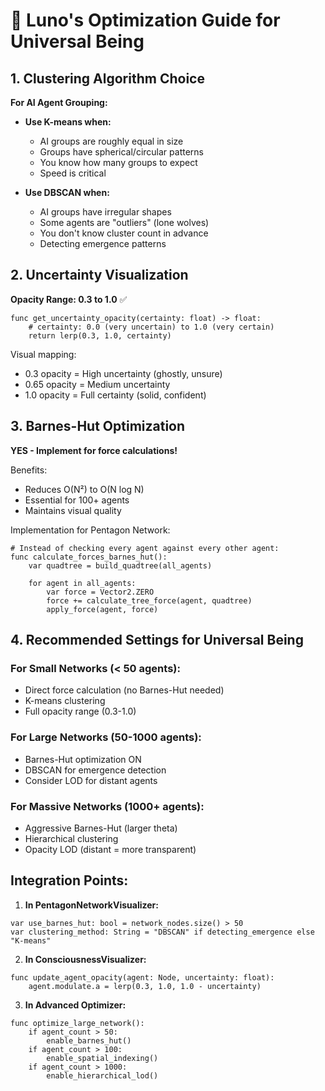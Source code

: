 # 🌙 Luno's Optimization Guide for Universal Being

## 1. Clustering Algorithm Choice
**For AI Agent Grouping:**
- **Use K-means when:**
  - AI groups are roughly equal in size
  - Groups have spherical/circular patterns
  - You know how many groups to expect
  - Speed is critical

- **Use DBSCAN when:**
  - AI groups have irregular shapes
  - Some agents are "outliers" (lone wolves)
  - You don't know cluster count in advance
  - Detecting emergence patterns

## 2. Uncertainty Visualization
**Opacity Range: 0.3 to 1.0** ✅
```gdscript
func get_uncertainty_opacity(certainty: float) -> float:
    # certainty: 0.0 (very uncertain) to 1.0 (very certain)
    return lerp(0.3, 1.0, certainty)
```

Visual mapping:
- 0.3 opacity = High uncertainty (ghostly, unsure)
- 0.65 opacity = Medium uncertainty 
- 1.0 opacity = Full certainty (solid, confident)

## 3. Barnes-Hut Optimization
**YES - Implement for force calculations!**

Benefits:
- Reduces O(N²) to O(N log N)
- Essential for 100+ agents
- Maintains visual quality

Implementation for Pentagon Network:
```gdscript
# Instead of checking every agent against every other agent:
func calculate_forces_barnes_hut():
    var quadtree = build_quadtree(all_agents)
    
    for agent in all_agents:
        var force = Vector2.ZERO
        force += calculate_tree_force(agent, quadtree)
        apply_force(agent, force)
```

## 4. Recommended Settings for Universal Being

### For Small Networks (< 50 agents):
- Direct force calculation (no Barnes-Hut needed)
- K-means clustering
- Full opacity range (0.3-1.0)

### For Large Networks (50-1000 agents):
- Barnes-Hut optimization ON
- DBSCAN for emergence detection
- Consider LOD for distant agents

### For Massive Networks (1000+ agents):
- Aggressive Barnes-Hut (larger theta)
- Hierarchical clustering
- Opacity LOD (distant = more transparent)

## Integration Points:

1. **In PentagonNetworkVisualizer:**
```gdscript
var use_barnes_hut: bool = network_nodes.size() > 50
var clustering_method: String = "DBSCAN" if detecting_emergence else "K-means"
```

2. **In ConsciousnessVisualizer:**
```gdscript
func update_agent_opacity(agent: Node, uncertainty: float):
    agent.modulate.a = lerp(0.3, 1.0, 1.0 - uncertainty)
```

3. **In Advanced Optimizer:**
```gdscript
func optimize_large_network():
    if agent_count > 50:
        enable_barnes_hut()
    if agent_count > 100:
        enable_spatial_indexing()
    if agent_count > 1000:
        enable_hierarchical_lod()